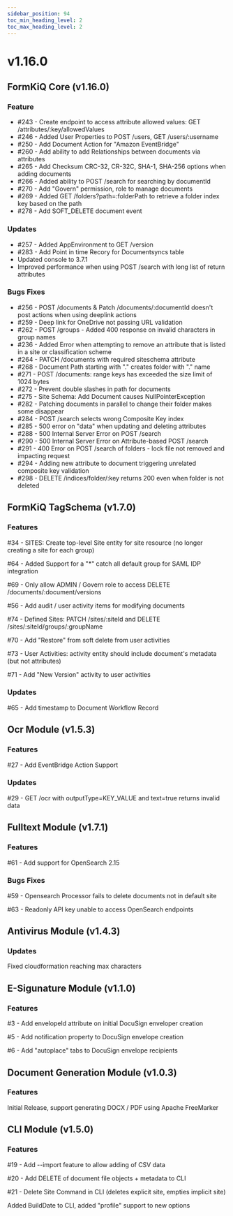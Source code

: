 ```yaml
---
sidebar_position: 94
toc_min_heading_level: 2
toc_max_heading_level: 2
---
```


# v1.16.0

## FormKiQ Core (v1.16.0)

### Feature

* #243 - Create endpoint to access attribute allowed values: GET /attributes/:key/allowedValues
* #246 - Added User Properties to POST /users, GET /users/:username
* #250 - Add Document Action for "Amazon EventBridge"
* #260 - Add ability to add Relationships between documents via attributes
* #265 - Add Checksum CRC-32, CR-32C, SHA-1, SHA-256 options when adding documents
* #266 - Added ability to POST /search for searching by documentId
* #270 - Add "Govern" permission, role to manage documents
* #269 - Added GET /folders?path=:folderPath to retrieve a folder index key based on the path
* #278 - Add SOFT_DELETE document event

### Updates

* #257 - Added AppEnvironment to GET /version
* #283 - Add Point in time Recory for Documentsyncs table
* Updated console to 3.7.1
* Improved performance when using POST /search with long list of return attributes

### Bugs Fixes

* #256 - POST /documents & Patch /documents/:documentId doesn't post actions when using deeplink actions
* #259 - Deep link for OneDrive not passing URL validation
* #262 - POST /groups - Added 400 response on invalid characters in group names
* #236 - Added Error when attempting to remove an attribute that is listed in a site or classification scheme
* #264 - PATCH /documents with required siteschema attribute
* #268 - Document Path starting with "." creates folder with "." name
* #271 - POST /documents: range keys has exceeded the size limit of 1024 bytes
* #272 - Prevent double slashes in path for documents
* #275  - Site Schema: Add Document causes NullPointerException
* #282 - Patching documents in parallel to change their folder makes some disappear
* #284 - POST /search selects wrong Composite Key index
* #285 - 500 error on "data" when updating and deleting attributes
* #288 - 500 Internal Server Error on POST /search
* #290 - 500 Internal Server Error on Attribute-based POST /search
* #291 - 400 Error on POST /search of folders - lock file not removed and impacting request
* #294 - Adding new attribute to document triggering unrelated composite key validation
* #298 - DELETE /indices/folder/:key returns 200 even when folder is not deleted

## FormKiQ TagSchema (v1.7.0)

### Features

#34 - SITES: Create top-level Site entity for site resource (no longer creating a site for each group)

#64 - Added Support for a "*" catch all default group for SAML IDP integration

#69 - Only allow ADMIN / Govern role to access DELETE /documents/:document/versions

#56 - Add audit / user activity items for modifying documents

#74 - Defined Sites: PATCH /sites/:siteId and DELETE /sites/:siteId/groups/:groupName

#70 - Add "Restore" from soft delete from user activities

#73 - User Activities: activity entity should include document's metadata (but not attributes)

#71 - Add "New Version" activity to user activities

### Updates

#65 - Add timestamp to Document Workflow Record

## Ocr Module (v1.5.3)

### Features

#27 - Add EventBridge Action Support

### Updates

#29 - GET /ocr with outputType=KEY_VALUE and text=true returns invalid data

## Fulltext Module (v1.7.1)

### Features

#61 - Add support for OpenSearch 2.15

### Bugs Fixes

#59 - Opensearch Processor fails to delete documents not in default site

#63 - Readonly API key unable to access OpenSearch endpoints

## Antivirus Module (v1.4.3)

### Updates

Fixed cloudformation reaching max characters

## E-Sigunature Module (v1.1.0)

### Features

#3 - Add envelopeId attribute on initial DocuSign enveloper creation

#5 - Add notification property to DocuSign envelope creation

#6 - Add "autoplace" tabs to DocuSign envelope recipients

## Document Generation Module (v1.0.3)

### Features

Initial Release, support generating DOCX / PDF using Apache FreeMarker

## CLI Module (v1.5.0)

### Features

#19 - Add --import feature to allow adding of CSV data

#20 - Add DELETE of document file objects + metadata to CLI

#21 - Delete Site Command in CLI (deletes explicit site, empties implicit site)

Added BuildDate to CLI, added "profile" support to new options
